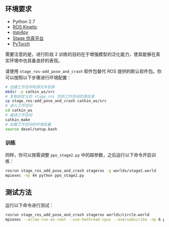 ## 环境要求
- Python 2.7
- [ROS Kinetic](http://wiki.ros.org/kinetic)
- [mpi4py](https://mpi4py.readthedocs.io/en/stable/)
- [Stage 仿真平台](http://rtv.github.io/Stage/)
- [PyTorch](http://pytorch.org/)



需要注意的是，进行阶段 2 训练的目的在于增强模型的泛化能力，使其能够在真实环境中也具备良好的表现。

请使用 `stage_ros-add_pose_and_crash` 软件包替代 ROS 提供的默认软件包。你可以按照以下步骤进行环境配置：
```bash
# 创建工作空间和源文件目录
mkdir -p catkin_ws/src
# 复制自定义的 stage_ros 包到工作空间的源目录
cp stage_ros-add_pose_and_crash catkin_ws/src
# 进入工作空间
cd catkin_ws
# 编译工作空间
catkin_make
# 加载工作空间的环境变量
source devel/setup.bash
```

###  训练
同样，你可以按需调整 `ppo_stage2.py` 中的超参数，之后运行以下命令开启训练：
```bash
rosrun stage_ros_add_pose_and_crash stageros -g worlds/stage2.world
mpiexec -np 44 python ppo_stage2.py
```

## 测试方法
运行以下命令进行测试：
```bash
rosrun stage_ros_add_pose_and_crash stageros worlds/circle.world
mpiexec --allow-run-as-root --use-hwthread-cpus --oversubscribe -np 6 python circle_test.py
```

